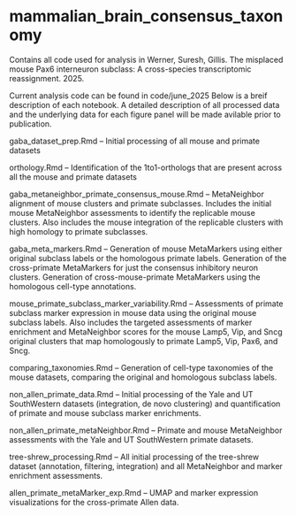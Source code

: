 # mammalian_brain_consensus_taxonomy

Contains all code used for analysis in Werner, Suresh, Gillis. The misplaced mouse Pax6 interneuron subclass: A cross-species transcriptomic reassignment. 2025.


Current analysis code can be found in code/june_2025
Below is a breif description of each notebook. A detailed description of all processed data and the underlying data for each figure panel will be made avilable prior to publication.

gaba_dataset_prep.Rmd – Initial processing of all mouse and primate datasets

orthology.Rmd – Identification of the 1to1-orthologs that are present across all the mouse and primate datasets

gaba_metaneighbor_primate_consensus_mouse.Rmd – MetaNeighbor alignment of mouse clusters and primate subclasses. Includes the initial mouse MetaNeighbor assessments to identify the replicable mouse clusters. Also includes the mouse integration of the replicable clusters with high homology to primate subclasses.

gaba_meta_markers.Rmd – Generation of mouse MetaMarkers using either original subclass labels or the homologous primate labels. Generation of the cross-primate MetaMarkers for just the consensus inhibitory neuron clusters. Generation of cross-mouse-primate MetaMarkers using the homologous cell-type annotations.

mouse_primate_subclass_marker_variability.Rmd – Assessments of primate subclass marker expression in mouse data using the original mouse subclass labels. Also includes the targeted assessments of marker enrichment and MetaNeighbor scores for the mouse Lamp5, Vip, and Sncg original clusters that map homologously to primate Lamp5, Vip, Pax6, and Sncg.

comparing_taxonomies.Rmd – Generation of cell-type taxonomies of the mouse datasets, comparing the original and homologous subclass labels.

non_allen_primate_data.Rmd – Initial processing of the Yale and UT SouthWestern datasets (integration, de novo clustering) and quantification of primate and mouse subclass marker enrichments.

non_allen_primate_metaNeighbor.Rmd – Primate and mouse MetaNeighbor assessments with the Yale and UT SouthWestern primate datasets.

tree-shrew_processing.Rmd – All initial processing of the tree-shrew dataset (annotation, filtering, integration) and all MetaNeighbor and marker enrichment assessments.

allen_primate_metaMarker_exp.Rmd – UMAP and marker expression visualizations for the cross-primate Allen data.


